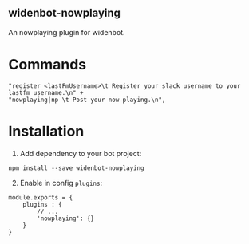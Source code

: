widenbot-nowplaying
----

An nowplaying plugin for widenbot.

# Commands

```
"register <lastFmUsername>\t Register your slack username to your lastfm username.\n" +
"nowplaying|np \t Post your now playing.\n",
```

# Installation

1. Add dependency to your bot project:

```
npm install --save widenbot-nowplaying
```

2. Enable in config `plugins`:

```
module.exports = {
    plugins : {
        // ...
        'nowplaying': {}
    }
}
```
